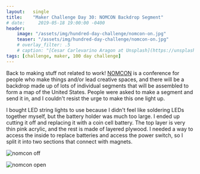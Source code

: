 ```yaml
---
layout:   single
title:    "Maker Challenge Day 30: NOMCON Backdrop Segment"
# date:     2019-05-18 19:00:00 -0400
header:
    image: "/assets/img/hundred-day-challenge/nomcon-on.jpg"
    teaser: "/assets/img/hundred-day-challenge/nomcon-on.jpg"
    # overlay_filter: .5
    # caption: "[Cesar Carlevarino Aragon at Unsplash](https://unsplash.com/photos/NL_DF0Klepc)"
tags: [challenge, maker, 100 day challenge]
---
```

Back to making stuff not related to work! [NOMCON](https://www.nomcon.org/) is a conference for people who make things and/or lead creative spaces, and there will be a backdrop made up of lots of individual segments that will be assembled to form a map of the United States. People were asked to make a segment and send it in, and I couldn't resist the urge to make this one light up.

I bought LED string lights to use because I didn't feel like soldering LEDs together myself, but the battery holder was much too large. I ended up cutting it off and replacing it with a coin cell battery. The top layer is very thin pink acrylic, and the rest is made of layered plywood. I needed a way to access the inside to replace batteries and access the power switch, so I split it into two sections that connect with magnets.

![nomcon off]({{"/assets/img/hundred-day-challenge/nomcon-off.jpg"}})

![nomcon open]({{"/assets/img/hundred-day-challenge/nomcon-open.jpg"}})
